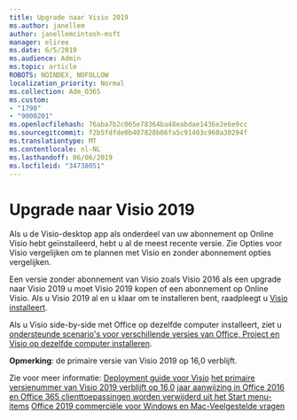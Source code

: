 ```yaml
---
title: Upgrade naar Visio 2019
ms.author: janellem
author: janellemcintosh-msft
manager: eliree
ms.date: 6/5/2019
ms.audience: Admin
ms.topic: article
ROBOTS: NOINDEX, NOFOLLOW
localization_priority: Normal
ms.collection: Adm_O365
ms.custom:
- "1798"
- "9000201"
ms.openlocfilehash: 76aba7b2c065e78364ba48eabdae1436e2e6e9cc
ms.sourcegitcommit: f2b5fdfde0b407828b06fa5c91403c960a30294f
ms.translationtype: MT
ms.contentlocale: nl-NL
ms.lasthandoff: 06/06/2019
ms.locfileid: "34738051"
---
```

# <a name="upgrade-to-visio-2019"></a>Upgrade naar Visio 2019

Als u de Visio-desktop app als onderdeel van uw abonnement op Online Visio hebt geïnstalleerd, hebt u al de meest recente versie. Zie Opties voor Visio vergelijken om te plannen met Visio en zonder abonnement opties vergelijken.

Een versie zonder abonnement van Visio zoals Visio 2016 als een upgrade naar Visio 2019 u moet Visio 2019 kopen of een abonnement op Online Visio. Als u Visio 2019 al en u klaar om te installeren bent, raadpleegt u [Visio installeert](https://support.office.com/article/f98f21e3-aa02-4827-9167-ddab5b025710?wt.mc_id=OfficeAdm_ClientDIA_Alchemy1798). 

Als u Visio side-by-side met Office op dezelfde computer installeert, ziet u [ondersteunde scenario's voor verschillende versies van Office, Project en Visio op dezelfde computer installeren](https://docs.microsoft.com/deployoffice/install-different-office-visio-and-project-versions-on-the-same-computer).

**Opmerking**: de primaire versie van Visio 2019 op 16,0 verblijft.

Zie voor meer informatie: [Deployment guide voor Visio](https://docs.microsoft.com/deployoffice/deployment-guide-for-visio)
[het primaire versienummer van Visio 2019 verblijft op 16,0](https://docs.microsoft.com/en-gb/deployoffice/office2019/overview#whats-stayed-the-same-in-office-2019)
[jaar aanwijzing in Office 2016 en Office 365 clienttoepassingen worden verwijderd uit het Start menu-items](https://support.office.com/article/8fe5e052-76d2-49de-af30-2e84ed3da907?wt.mc_id=OfficeAdm_ClientDIA_Alchemy1798) 
 [Office 2019 commerciële voor Windows en Mac-Veelgestelde vragen](https://support.microsoft.com/help/4133312) 
